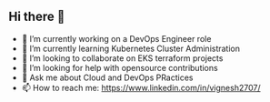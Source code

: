 ## Hi there 👋

- 🔭 I’m currently working on a DevOps Engineer role
- 🌱 I’m currently learning Kubernetes Cluster Administration
- 👯 I’m looking to collaborate on EKS terraform projects
- 🤔 I’m looking for help with opensource contributions
- 💬 Ask me about Cloud and DevOps PRactices
- 📫 How to reach me: https://www.linkedin.com/in/vignesh2707/

<!--
**ajnaikka/ajnaikka** is a ✨ _special_ ✨ repository because its `README.md` (this file) appears on your GitHub profile.

Here are some ideas to get you started:

- 🔭 I’m currently working on a DevOps Engineer role
- 🌱 I’m currently learning Kubernetes Cluster Administration
- 👯 I’m looking to collaborate on EKS terraform projects
- 🤔 I’m looking for help with opensource contributions
- 💬 Ask me about Cloud and DevOps PRactices
- 📫 How to reach me: https://www.linkedin.com/in/vignesh2707/
- 😄 Pronouns: ...
- ⚡ Fun fact: ...
-->
